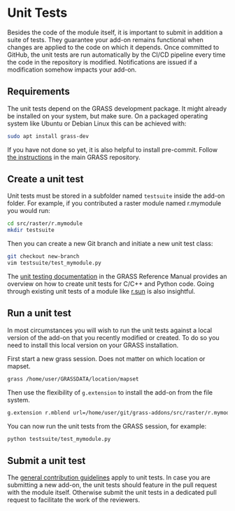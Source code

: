# Unit Tests

Besides the code of the module itself, it is important to submit in addition a
suite of tests. They guarantee your add-on remains functional when changes are
applied to the code on which it depends. Once committed to GitHub, the unit
tests are run automatically by the CI/CD pipeline every time the code in the
repository is modified. Notifications are issued if a modification somehow
impacts your add-on.

## Requirements

The unit tests depend on the GRASS development package. It might already be
installed on your system, but make sure. On a packaged operating system like
Ubuntu or Debian Linux this can be achieved with:

```bash
sudo apt install grass-dev
```

If you have not done so yet, it is also helpful to install pre-commit. Follow
[the
instructions](https://github.com/OSGeo/grass/blob/main/doc/development/submitting/submitting.md#use-pre-commit)
in the main GRASS repository.

## Create a unit test

Unit tests must be stored in a subfolder named `testsuite` inside the add-on
folder. For example, if you contributed a raster module named r.mymodule you
would run:

```bash
cd src/raster/r.mymodule
mkdir testsuite
```

Then you can create a new Git branch and initiate a new unit test class:

```bash
git checkout new-branch
vim testsuite/test_mymodule.py
```

The [unit testing
documentation](https://grass.osgeo.org/grass-stable/manuals/libpython/gunittest_testing.html)
in the GRASS Reference Manual provides an overview on how to create unit tests
for C/C++ and Python code. Going through existing unit tests of a module
like
[r.sun](https://github.com/OSGeo/grass/blob/main/raster/r.sun/testsuite/test_rsun.py)
is also insightful.

## Run a unit test

In most circumstances you will wish to run the unit tests against a local
version of the add-on that you recently modified or created. To do so you need
to install this local version on your GRASS installation.

First start a new grass session. Does not matter on which location or mapset.

```bash
grass /home/user/GRASSDATA/location/mapset
```

Then use the flexibility of `g.extension` to install the add-on from the file
system.

```bash
g.extension r.mblend url=/home/user/git/grass-addons/src/raster/r.mymodule
```

You can now run the unit tests from the GRASS session, for example:

```bash
python testsuite/test_mymodule.py
```

## Submit a unit test

The [general contribution
guidelines](https://github.com/OSGeo/grass-addons/blob/master/CONTRIBUTING.md#changing-code-and-documentation)
apply to unit tests. In case you are submitting a new add-on, the unit tests
should feature in the pull request with the module itself. Otherwise submit the
unit tests in a dedicated pull request to facilitate the work of the reviewers.
